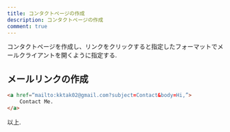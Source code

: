 ```yaml
---
title: コンタクトページの作成
description: コンタクトページの作成
comment: true
---
```


コンタクトページを作成し、リンクをクリックすると指定したフォーマットでメールクライアントを開くように指定する.  


## メールリンクの作成
```html
<a href=“mailto:kktak02@gmail.com?subject=Contact&body=Hi,”>
	Contact Me.
</a> 
```

以上.  
